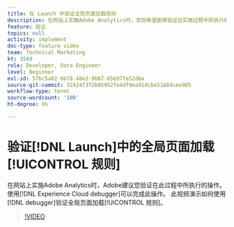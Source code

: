 ```yaml
---
title: 在 Launch 中验证全局页面加载规则
description: 在网站上实施Adobe Analytics时，您将希望能够验证在实施过程中所执行的操作。 Experience Cloud调试器可以解救！ 此视频演示如何使用调试器验证全局页面加载规则。
feature: 验证
topics: null
activity: implement
doc-type: feature video
team: Technical Marketing
kt: 3589
role: Developer, Data Engineer
level: Beginner
exl-id: 57bc5a02-6b78-48e2-9b67-85b97fe52d6a
source-git-commit: 32424f3f2b05952fe4df9ea91dcbe51684cee905
workflow-type: tm+mt
source-wordcount: '100'
ht-degree: 9%

---
```


# 验证[!DNL Launch]中的全局页面加载[!UICONTROL 规则]

在网站上实施Adobe Analytics时，Adobe建议您验证在此过程中所执行的操作。 使用[!DNL Experience Cloud debugger]可以完成此操作。 此视频演示如何使用[!DNL debugger]验证全局页面加载[!UICONTROL 规则]。

>[!VIDEO](https://video.tv.adobe.com/v/28776/?quality=12)
